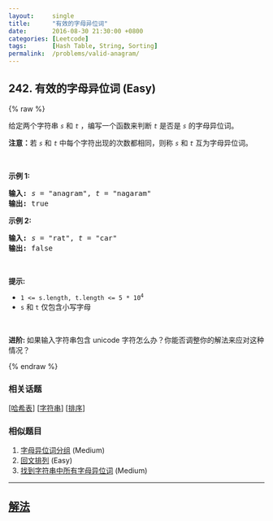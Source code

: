 ```yaml
---
layout:     single
title:      "有效的字母异位词"
date:       2016-08-30 21:30:00 +0800
categories: [Leetcode]
tags:       [Hash Table, String, Sorting]
permalink:  /problems/valid-anagram/
---
```


## 242. 有效的字母异位词 (Easy)

{% raw %}

<p>给定两个字符串 <code><em>s</em></code> 和 <code><em>t</em></code> ，编写一个函数来判断 <code><em>t</em></code> 是否是 <code><em>s</em></code> 的字母异位词。</p>

<p><strong>注意：</strong>若 <code><em>s</em></code> 和 <code><em>t</em></code><em> </em>中每个字符出现的次数都相同，则称 <code><em>s</em></code> 和 <code><em>t</em></code><em> </em>互为字母异位词。</p>

<p> </p>

<p><strong>示例 1:</strong></p>

<pre>
<strong>输入:</strong> <em>s</em> = "anagram", <em>t</em> = "nagaram"
<strong>输出:</strong> true
</pre>

<p><strong>示例 2:</strong></p>

<pre>
<strong>输入:</strong> <em>s</em> = "rat", <em>t</em> = "car"
<strong>输出: </strong>false</pre>

<p> </p>

<p><strong>提示:</strong></p>

<ul>
	<li><code>1 <= s.length, t.length <= 5 * 10<sup>4</sup></code></li>
	<li><code>s</code> 和 <code>t</code> 仅包含小写字母</li>
</ul>

<p> </p>

<p><strong>进阶: </strong>如果输入字符串包含 unicode 字符怎么办？你能否调整你的解法来应对这种情况？</p>

{% endraw %}

### 相关话题
  [[哈希表](https://github.com/awesee/leetcode/tree/main/tag/hash-table/README.md)]
  [[字符串](https://github.com/awesee/leetcode/tree/main/tag/string/README.md)]
  [[排序](https://github.com/awesee/leetcode/tree/main/tag/sorting/README.md)]

### 相似题目
  1. [字母异位词分组](/problems/group-anagrams) (Medium)
  1. [回文排列](/problems/palindrome-permutation) (Easy)
  1. [找到字符串中所有字母异位词](/problems/find-all-anagrams-in-a-string) (Medium)

---

## [解法](https://github.com/awesee/leetcode/tree/main/problems/valid-anagram)
